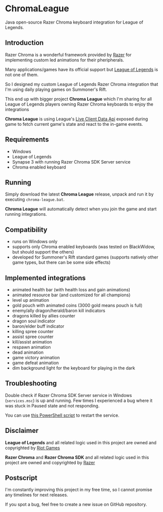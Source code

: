 # ChromaLeague
Java open-source Razer Chroma keyboard integration for League of Legends.

## Introduction
Razer Chroma is a wonderful framework provided by [Razer](https://www.razer.com/)
for implementing custom led animations for their pheripherals.

Many applications/games have its official support but [League of Legends](https://leagueoflegends.com)
is not one of them.

So I designed my custom League of Legends Razer Chroma integration
that I'm using daily playing games on Summoner's Rift.

This end up with bigger project **Chroma League** which I'm sharing 
for all League of Legends players owning Razer Chroma keyboards to enjoy
the integrations

**Chroma League** is using League's [Live Client Data Api](https://developer.riotgames.com/docs/lol#game-client-api_live-client-data-api)
exposed during game to fetch current game's state and react to the in-game events.

## Requirements
* Windows
* League of Legends
* Synapse 3 with running Razer Chroma SDK Server service
* Chroma enabled keyboard

## Running
Simply download the latest **Chroma League** release, unpack and run it
by executing `chroma-league.bat`.

**Chroma League** will automatically detect when you join the game and start running integrations.

## Compatibility
* runs on Windows only
* supports only Chroma enabled keyboards 
(was tested on BlackWidow, but should support the others)
* developed for Summoner's Rift standard games 
(supports natively other game types, but there can be some side effects)

## Implemented integrations
- animated health bar (with health loss and gain animations)
- animated resource bar (and customized for all champions)
- level up animation
- gold pouch with animated coins (3000 gold means pouch is full)
- enemy/ally dragon/herald/baron kill indicators
- dragons killed by allies counter
- dragon soul indicator
- baron/elder buff indicator
- killing spree counter
- assist spree counter
- kill/assist animation
- respawn animation
- dead animation
- game victory animation
- game defeat animation
- dim background light for the keyboard for playing in the dark

## Troubleshooting
Double check if Razer Chroma SDK Server service in Windows (`services.msc`) is up and running.
Few times I experienced a bug where it was stuck in Paused state and not responding.

You can use [this PowerShell script](https://github.com/bonepl/ChromaLeague/blob/v1.0.0/chroma-league-launcher/src/scripts/restartRazerSdk.ps1)
to restart the service.

## Disclaimer
**League of Legends** and all related logic used in this project 
are owned and copyrighted by [Riot Games](https://www.riotgames.com)

**Razer Chroma** and **Razer Chroma SDK** and all related logic used in this project
are owned and copyrighted by [Razer](https://www.razer.com/)

## Postscript
I'm constantly improving this project in my free time, 
so I cannot promise any timelines for next releases.

If you spot a bug, feel free to create a new issue on GitHub repository. 